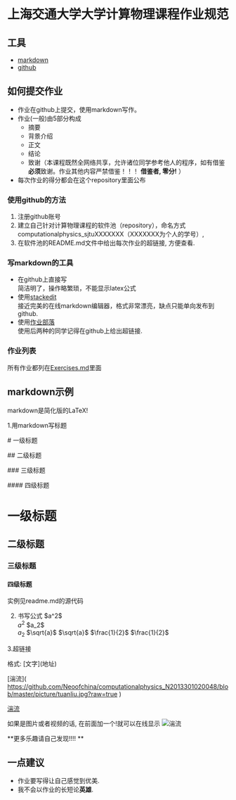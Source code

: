 # 上海交通大学大学计算物理课程作业规范

## 工具
- [markdown](https://daringfireball.net/projects/markdown/)
- [github](https://github.com/)

## 如何提交作业
- 作业在github上提交，使用markdown写作。
- 作业(一般)由5部分构成
  - 摘要
  - 背景介绍
  - 正文
  - 结论
  - 致谢（本课程既然全网络共享，允许诸位同学参考他人的程序，如有借鉴**必须**致谢。作业其他内容严禁借鉴！！！ **借鉴者, 零分!** ）
- 每次作业的得分都会在这个repository里面公布

### 使用github的方法
1. 注册github账号
2. 建立自己针对计算物理课程的软件池（repository），命名方式computationalphysics_sjtuXXXXXXX（XXXXXXX为个人的学号）,
3. 在软件池的README.md文件中给出每次作业的超链接, 方便查看.

### 写markdown的工具
- 在github上直接写    
简洁明了，操作略繁琐，不能显示latex公式
- 使用[stackedit](https://stackedit.io/)    
接近完美的在线markdown编辑器，格式非常漂亮，缺点只能单向发布到github. 
- 使用[作业部落](https://www.zybuluo.com/)   
使用后两种的同学记得在github上给出超链接.
### 作业列表
所有作业都列在[Exercises.md](Exercises.md)里面

## markdown示例

 markdown是简化版的LaTeX!
 
1.用markdown写标题
 
 \# 一级标题 
 
 \## 二级标题
 
 \### 三级标题
 
 \#### 四级标题
 
  # 一级标题 
  ## 二级标题
  ### 三级标题
  #### 四级标题
实例见readme.md的源代码

2. 书写公式
  \$a^2$  
  $a^2$
  \$a_2$  
  $a_2$
  \$\sqrt{a}$ 
  $\sqrt{a}$
  \$\frac{1}{2}$ 
  $\frac{1}{2}$
  
3.超链接

格式: \[文字]\(地址)
 
 
 \[湍流]\( https://github.com/Neoofchina/computationalphysics_N2013301020048/blob/master/picture/tuanliu.jpg?raw=true )
 
 [湍流](https://github.com/Neoofchina/computationalphysics_N2013301020048/blob/master/picture/tuanliu.jpg?raw=true)
 
如果是图片或者视频的话, 在前面加一个!就可以在线显示
![湍流](https://github.com/Neoofchina/computationalphysics_N2013301020048/blob/master/picture/tuanliu.jpg?raw=true)
 
**更多乐趣请自己发现!!!! **
## 一点建议
- 作业要写得让自己感觉到优美. 
- 我不会以作业的长短论**英雄**.
